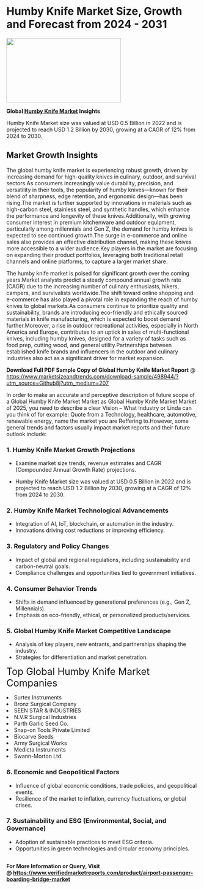 <H1>Humby Knife Market Size, Growth and Forecast from 2024 - 2031</H1><img class="aligncenter size-medium wp-image-584254" src="https://thirdeyenews.in/wp-content/uploads/2024/09/Global-Market-Research-300x168.jpeg" alt="" width="300" height="168" /><p><strong>Global&nbsp;<a href="https://www.marketsizeandtrends.com/download-sample/498944/?utm_source=Github8j?utm_medium=207">Humby Knife Market</a> Insights</strong></p><p>Humby Knife Market size was valued at USD 0.5 Billion in 2022 and is projected to reach USD 1.2 Billion by 2030, growing at a CAGR of 12% from 2024 to 2030.</p><p><h2>Market Growth Insights</h2> <p>The global humby knife market is experiencing robust growth, driven by increasing demand for high-quality knives in culinary, outdoor, and survival sectors.As consumers increasingly value durability, precision, and versatility in their tools, the popularity of humby knives—known for their blend of sharpness, edge retention, and ergonomic design—has been rising.The market is further supported by innovations in materials such as high-carbon steel, stainless steel, and synthetic handles, which enhance the performance and longevity of these knives.Additionally, with growing consumer interest in premium kitchenware and outdoor equipment, particularly among millennials and Gen Z, the demand for humby knives is expected to see continued growth.The surge in e-commerce and online sales also provides an effective distribution channel, making these knives more accessible to a wider audience.Key players in the market are focusing on expanding their product portfolios, leveraging both traditional retail channels and online platforms, to capture a larger market share.</p> <p>The humby knife market is poised for significant growth over the coming years.Market analysts predict a steady compound annual growth rate (CAGR) due to the increasing number of culinary enthusiasts, hikers, campers, and survivalists worldwide.The shift toward online shopping and e-commerce has also played a pivotal role in expanding the reach of humby knives to global markets.As consumers continue to prioritize quality and sustainability, brands are introducing eco-friendly and ethically sourced materials in knife manufacturing, which is expected to boost demand further.Moreover, a rise in outdoor recreational activities, especially in North America and Europe, contributes to an uptick in sales of multi-functional knives, including humby knives, designed for a variety of tasks such as food prep, cutting wood, and general utility.Partnerships between established knife brands and influencers in the outdoor and culinary industries also act as a significant driver for market expansion.</p> <p><span class=""><strong>Download Full PDF Sample Copy of Global Humby Knife Market Report</strong> @ <a href="https://www.marketsizeandtrends.com/download-sample/498944/?utm_source=Github8j?utm_medium=207" target="_blank">https://www.marketsizeandtrends.com/download-sample/498944/?utm_source=Github8j?utm_medium=207</a></span></p><p>In order to make an accurate and perceptive description of future scope of a Global&nbsp;Humby Knife Market Market as Global&nbsp;Humby Knife Market Market of 2025, you need to describe a clear Vision &ndash; What Industry or Linda can you think of for example: Quote from a Technology, healthcare, automotive, renewable energy, name the market you are Reffering to.However, some general trends and factors usually impact market reports and their future outlook include:</p><h3>1.&nbsp;<strong>Humby Knife Market Growth Projections</strong></h3><ul><li>Examine market size trends, revenue estimates and CAGR (Compounded Annual Growth Rate) projections.</li><li><p>Humby Knife Market size was valued at USD 0.5 Billion in 2022 and is projected to reach USD 1.2 Billion by 2030, growing at a CAGR of 12% from 2024 to 2030.</p></li></ul><h3>2.&nbsp;<strong>Humby Knife Market Technological Advancements</strong></h3><ul><li>Integration of AI, IoT, blockchain, or automation in the industry.</li><li>Innovations driving cost reductions or improving efficiency.</li></ul><h3>3.&nbsp;<strong>Regulatory and Policy Changes</strong></h3><ul><li>Impact of global and regional regulations, including sustainability and carbon-neutral goals.</li><li>Compliance challenges and opportunities tied to government initiatives.</li></ul><h3>4.&nbsp;<strong>Consumer Behavior Trends</strong></h3><ul><li>Shifts in demand influenced by generational preferences (e.g., Gen Z, Millennials).</li><li>Emphasis on eco-friendly, ethical, or personalized products/services.</li></ul><h3>5.&nbsp;<strong>Global Humby Knife Market Competitive Landscape</strong></h3><ul><li>Analysis of key players, new entrants, and partnerships shaping the industry.</li><li>Strategies for differentiation and market penetration.</li></ul><p data-pm-slice="1 1 []"><span style="color: inherit; font-family: inherit; font-size: 25px;">Top Global Humby Knife Market Companies</span></p><div class="" data-test-id=""><p><li>Surtex Instruments</li><li> Bronz Surgical Company</li><li> SEEN STAR & INDUSTRIES</li><li> N.V.R Surgical Industries</li><li> Parth Garlic Seed Co.</li><li> Snap-on Tools Private Limited</li><li> Biocarve Seeds</li><li> Army Surgical Works</li><li> Medicta Instruments</li><li> Swann-Morton Ltd</li></p></div><h3>6.&nbsp;<strong>Economic and Geopolitical Factors</strong></h3><ul><li>Influence of global economic conditions, trade policies, and geopolitical events.</li><li>Resilience of the market to inflation, currency fluctuations, or global crises.</li></ul><h3>7.&nbsp;<strong>Sustainability and ESG (Environmental, Social, and Governance)</strong></h3><ul><li>Adoption of sustainable practices to meet ESG criteria.</li><li>Opportunities in green technologies and circular economy principles.</li></ul><h2><strong style="font-size: 14px;">For More Information or Query, Visit @&nbsp;</strong><a style="background-color: #ffffff; font-size: 14px;" href="https://www.marketsizeandtrends.com/report/humby-knife-market/" target="_blank">https://www.verifiedmarketreports.com/product/airport-passenger-boarding-bridge-market</a></h2>